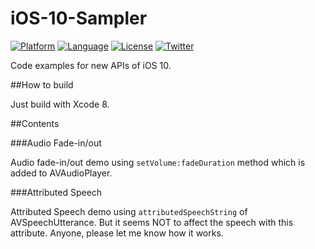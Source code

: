 # iOS-10-Sampler

[![Platform](http://img.shields.io/badge/platform-ios-blue.svg?style=flat
)](https://developer.apple.com/iphone/index.action)
[![Language](http://img.shields.io/badge/language-swift-brightgreen.svg?style=flat
)](https://developer.apple.com/swift)
[![License](http://img.shields.io/badge/license-MIT-lightgrey.svg?style=flat
)](http://mit-license.org)
[![Twitter](https://img.shields.io/badge/twitter-@shu223-blue.svg?style=flat)](http://twitter.com/shu223)


Code examples for new APIs of iOS 10.


##How to build

Just build with Xcode 8.


##Contents

###Audio Fade-in/out

Audio fade-in/out demo using `setVolume:fadeDuration` method which is added to AVAudioPlayer.

###Attributed Speech

Attributed Speech demo using `attributedSpeechString` of AVSpeechUtterance. But it seems NOT to affect the speech with this attribute. Anyone, please let me know how it works.
